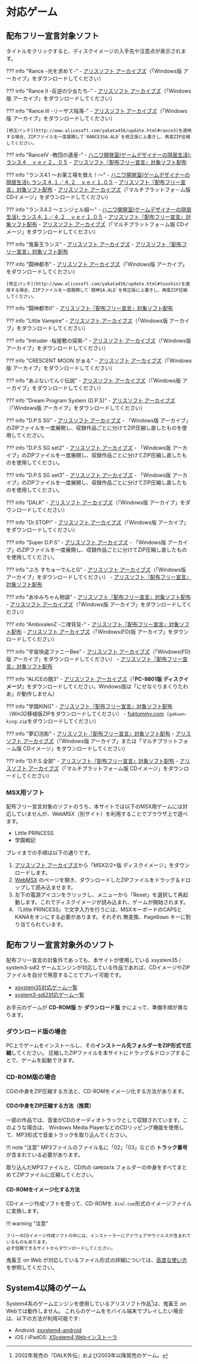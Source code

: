# 対応ゲーム

## 配布フリー宣言対象ソフト

タイトルをクリックすると、ディスクイメージの入手先や注意点が表示されます。

??? info "Rance -光を求めて-"
    - [アリスソフト アーカイブズ][]（「Windows版 アーカイブ」をダウンロードしてください）

??? info "Rance II -反逆の少女たち-"
    - [アリスソフト アーカイブズ][]（「Windows版 アーカイブ」をダウンロードしてください）

??? info "Rance III -リーザス陥落-"
    - [アリスソフト アーカイブズ][]（「Windows版 アーカイブ」をダウンロードしてください）

    [修正パッチ](http://www.alicesoft.com/yakata456/update.html#rance3)を適用する場合、ZIPファイルを一度展開して`RANCE3SA.ALD`を修正版に上書きし、再度ZIP圧縮してください。

??? info "RanceIV -教団の遺産-"
    - [ハニワ開発室(ゲームデザイナーの隠居生活): ランス４　ｖｅｒ２．０５](https://hannylaboratory.blogspot.com/2023/01/blog-post_26.html)
    - [アリスソフト『配布フリー宣言』対象ソフト配布][]

??? info "ランス4.1 ～お薬工場を救え！～"
    - [ハニワ開発室(ゲームデザイナーの隠居生活): ランス４.１／４.２　ｖｅｒ１.０５](https://hannylaboratory.blogspot.com/2023/02/blog-post_9.html)
    - [アリスソフト『配布フリー宣言』対象ソフト配布][]
    - [アリスソフト アーカイブズ][]（「マルチプラットフォ－ム版 CDイメージ」をダウンロードしてください）

??? info "ランス4.2 ～エンジェル組～"
    - [ハニワ開発室(ゲームデザイナーの隠居生活): ランス４.１／４.２　ｖｅｒ１.０５](https://hannylaboratory.blogspot.com/2023/02/blog-post_9.html)
    - [アリスソフト『配布フリー宣言』対象ソフト配布][]
    - [アリスソフト アーカイブズ][]（「マルチプラットフォ－ム版 CDイメージ」をダウンロードしてください）

??? info "鬼畜王ランス"
    - [アリスソフト アーカイブズ][]
    - [アリスソフト『配布フリー宣言』対象ソフト配布][]

??? info "闘神都市"
    - [アリスソフト アーカイブズ][]（「Windows版 アーカイブ」をダウンロードしてください）

    [修正パッチ](http://www.alicesoft.com/yakata456/update.html#toushin)を適用する場合、ZIPファイルを一度展開して`闘神SA.ALD`を修正版に上書きし、再度ZIP圧縮してください。

??? info "闘神都市II"
    - [アリスソフト『配布フリー宣言』対象ソフト配布][]

??? info "Little Vampire"
    - [アリスソフト アーカイブズ][]（「Windows版 アーカイブ」をダウンロードしてください）

??? info "Intruder -桜屋敷の探索-"
    - [アリスソフト アーカイブズ][]（「Windows版 アーカイブ」をダウンロードしてください）

??? info "CRESCENT MOON がぁる"
    - [アリスソフト アーカイブズ][]（「Windows版 アーカイブ」をダウンロードしてください）

??? info "あぶないてんぐ伝説"
    - [アリスソフト アーカイブズ][]（「Windows版 アーカイブ」をダウンロードしてください）

??? info "Dream Program System (D.P.S)"
    - [アリスソフト アーカイブズ][]（「Windows版 アーカイブ」をダウンロードしてください）

??? info "D.P.S SG"
    - [アリスソフト アーカイブズ][]
        - 「Windows版 アーカイブ」のZIPファイルを一度展開し、収録作品ごとに分けてZIP圧縮し直したものを使用してください。

??? info "D.P.S SG set2"
    - [アリスソフト アーカイブズ][]
        - 「Windows版 アーカイブ」のZIPファイルを一度展開し、収録作品ごとに分けてZIP圧縮し直したものを使用してください。

??? info "D.P.S SG set3"
    - [アリスソフト アーカイブズ][]
        - 「Windows版 アーカイブ」のZIPファイルを一度展開し、収録作品ごとに分けてZIP圧縮し直したものを使用してください。

??? info "DALK"
    - [アリスソフト アーカイブズ][]（「Windows版 アーカイブ」をダウンロードしてください）

??? info "Dr.STOP!"
    - [アリスソフト アーカイブズ][]（「Windows版 アーカイブ」をダウンロードしてください）

??? info "Super D.P.S"
    - [アリスソフト アーカイブズ][]
        - 「Windows版 アーカイブ」のZIPファイルを一度展開し、収録作品ごとに分けてZIP圧縮し直したものを使用してください。

??? info "ぷろ すちゅーでんとG"
    - [アリスソフト アーカイブズ][]（「Windows版 アーカイブ」をダウンロードしてください）
    - [アリスソフト『配布フリー宣言』対象ソフト配布][]

??? info "あゆみちゃん物語"
    - [アリスソフト『配布フリー宣言』対象ソフト配布][]
    - [アリスソフト アーカイブズ][]（「Windows版 アーカイブ」をダウンロードしてください）

??? info "AmbivalenZ -二律背反-"
    - [アリスソフト『配布フリー宣言』対象ソフト配布][]
    - [アリスソフト アーカイブズ][]（「Windows(FD)版 アーカイブ」をダウンロードしてください）

??? info "宇宙快盗ファニーBee"
    - [アリスソフト アーカイブズ][]（「Windows(FD)版 アーカイブ」をダウンロードしてください）
    - [アリスソフト『配布フリー宣言』対象ソフト配布][]

??? info "ALICEの館3"
    - [アリスソフト アーカイブズ][]（「**PC-9801版 ディスクイメージ**」をダウンロードしてください。Windows版は「にせなぐりまくりたわあ」が動作しません）

??? info "学園KING"
    - [アリスソフト『配布フリー宣言』対象ソフト配布][]（Win32移植版ZIPをダウンロードしてください）
    - [fuktommy.com](http://archives2.fuktommy.com/alicesoft/)（`gakuen-king.zip`をダウンロードしてください）

??? info "夢幻泡影"
    - [アリスソフト『配布フリー宣言』対象ソフト配布][]
    - [アリスソフト アーカイブズ][]（「Windows版 アーカイブ」または「マルチプラットフォ－ム版 CDイメージ」をダウンロードしてください）

??? info "D.P.S.全部"
    - [アリスソフト『配布フリー宣言』対象ソフト配布][]
    - [アリスソフト アーカイブズ][]（「マルチプラットフォ－ム版 CDイメージ」をダウンロードしてください）

[アリスソフト アーカイブズ]: http://retropc.net/alice/
[アリスソフト『配布フリー宣言』対象ソフト配布]: https://alicefree.fastlast.org/

### MSX用ソフト

配布フリー宣言対象のソフトのうち、本サイトでは以下のMSX用ゲームには対応していませんが、WebMSX（別サイト）を利用することでブラウザ上で遊べます。

- Little PRINCESS
- 学園戦記

プレイまでの手順は以下の通りです。

1. [アリスソフト アーカイブズ][]から「MSX2/2+版 ディスクイメージ」をダウンロードします。
2. [WebMSX](https://webmsx.org/?M=MSX2PJ) のページを開き、ダウンロードしたZIPファイルをドラッグ＆ドロップして読み込ませます。
3. 左下の電源アイコンをクリックし、メニューから「Reset」を選択して再起動します。これでディスクイメージが読み込まれ、ゲームが開始されます。
4. 『Little PRINCESS』で文字入力を行うには、MSXキーボードのCAPSとKANAをオンにする必要があります。それぞれ <kbd>無変換</kbd>、<kbd>PageDown</kbd> キーに割り当てられています。

## 配布フリー宣言対象外のソフト

配布フリー宣言の対象外であっても、本サイトが使用している xsystem35 / system3-sdl2 ゲームエンジンが対応している作品であれば、CDイメージやZIPファイルを自分で用意することでプレイ可能です。

- [xsystem35対応ゲーム一覧](https://github.com/kichikuou/xsystem35-sdl2/blob/master/game_compatibility.md)
- [system3-sdl2対応ゲーム一覧](https://github.com/kichikuou/system3-sdl2/blob/master/game_compatibility.md)

お手元のゲームが **CD-ROM版** か **ダウンロード版** かによって、準備手順が異なります。

### ダウンロード版の場合

PC上でゲームをインストールし、その**インストール先フォルダーをZIP形式で圧縮**してください。
圧縮したZIPファイルを本サイトにドラッグ＆ドロップすることで、ゲームを起動できます。

### CD-ROM版の場合

CDの中身をZIP圧縮する方法と、CD-ROMをイメージ化する方法があります。

#### CDの中身をZIP圧縮する方法（推奨）

一部の作品では、音楽がCDのオーディオトラックとして収録されています。このような場合は、
Windows Media PlayerなどのCDリッピング機能を使用して、MP3形式で音楽トラックを取り込んでください。

!!! note "注意"
    MP3ファイルのファイル名に「02」「03」などの **トラック番号** が含まれている必要があります。

取り込んだMP3ファイルと、CD内の `GAMEDATA` フォルダーの中身をすべてまとめてZIPファイルに圧縮してください。

#### CD-ROMをイメージ化する方法

CDイメージ作成ソフトを使って、CD-ROMを`.bin`/`.cue`形式のイメージファイルに変換します。

!!! warning "注意"

    フリーのCDイメージ作成ソフトの中には、インストーラーにアドウェアやウイルスが含まれているものもあります。
    必ず信頼できるサイトからダウンロードしてください。

鬼畜王 on Web が対応しているファイル形式の詳細については、[高度な使い方](advanced.md#対応しているファイル形式) を参照してください。

## System4以降のゲーム

System4系のゲームエンジンを使用しているアリスソフト作品[^1]は、鬼畜王 on Webでは動作しません。
これらのゲームをモバイル端末でプレイしたい場合は、以下の方法が利用可能です:

- Android: [xsystem4-android](https://github.com/kichikuou/xsystem4-android)
- iOS / iPadOS: [XSystem4 Webインストーラ](https://xsystem4-pwa.web.app)

[^1]: 2002年発売の『DALK外伝』および2003年以降発売のゲーム。
